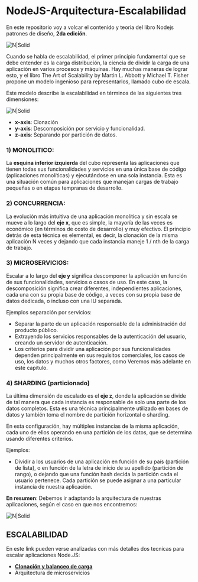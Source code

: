 # NodeJS-Arquitectura-Escalabilidad

En este repositorio voy a volcar el contenido y teoria del libro Nodejs patrones de diseño, **2da edición**.

![N|Solid](http://damiancipolat.com/webFiles/portada-libro-node-1.png)

Cuando se habla de escalabilidad, el primer principio fundamental que se debe entender es la carga distribución, la ciencia de dividir la carga de una aplicación en varios procesos y máquinas. Hay muchas maneras de lograr esto, y el libro The Art of Scalability by Martin
L. Abbott y Michael T. Fisher propone un modelo ingenioso para representarlos, llamado cubo de escala.

Este modelo describe la escalabilidad en términos de las siguientes tres dimensiones:

![N|Solid](http://damiancipolat.com/webFiles/arq-esq-node.png)

- **x-axis**: Clonación
- **y-axis**: Descomposición por servicio y funcionalidad.
- **z-axis**: Separando por partición de datos.

### 1) MONOLITICO:
La **esquina inferior izquierda** del cubo representa las aplicaciones que tienen todas sus funcionalidades y servicios en una única base de código (aplicaciones monolíticas) y ejecutándose en una sola instancia. Esta es una situación común para aplicaciones que manejan cargas de trabajo pequeñas o en etapas tempranas de desarrollo.

### 2) CONCURRENCIA:
La evolución más intuitiva de una aplicación monolítica y sin escala se mueve a lo largo del **eje x**, que es simple, la mayoría de las veces es económico (en términos de costo de desarrollo) y muy efectivo. El principio detrás de esta técnica es elemental, es decir, la clonación de la misma aplicación N veces y dejando que cada instancia maneje 1 / nth de la carga de trabajo.

### 3) MICROSERVICIOS:
Escalar a lo largo del **eje y** significa descomponer la aplicación en función de sus funcionalidades, servicios o casos de uso. En este caso, la descomposición significa crear diferentes, independientes aplicaciones, cada una con su propia base de código, a veces con su propia base de datos dedicada, o incluso con una IU separada.

Ejemplos separación por servicios:
- Separar la parte de un aplicación responsable de la administración del producto público.
- Extrayendo los servicios responsables de la autenticación del usuario, creando un servidor de autenticación.
- Los criterios para dividir una aplicación por sus funcionalidades dependen principalmente en sus requisitos comerciales, los casos de uso, los datos y muchos otros factores, como Veremos más adelante en este capítulo. 

### 4) SHARDING (particionado)
La última dimensión de escalado es el **eje z**, donde la aplicación se divide de tal manera que cada instancia es responsable de solo una parte de los datos completos. Esta es una técnica principalmente utilizado en bases de datos y también toma el nombre de partición horizontal o sharding. 

En esta configuración, hay múltiples instancias de la misma aplicación, cada uno de ellos operando en una partición de los datos, que se determina usando diferentes criterios.

Ejemplos:
- Dividir a los usuarios de una aplicación en función de su país (partición de lista), o en función de la letra de inicio de su
apellido (partición de rango), o dejando que una función hash decida la partición cada el usuario pertenece. Cada partición se puede asignar a una particular instancia de nuestra aplicación.

**En resumen**:
Debemos ir adaptando la arquitectura de nuestras aplicaciones, según el caso en que nos encontremos:

![N|Solid](http://damiancipolat.com/webFiles/arq-diagram.png)

## ESCALABILIDAD
En este link pueden verse analizadas con más detalles dos tecnicas para escalar aplicaciones Node.JS:

- **[Clonación y balanceo de carga]**
- Arquitectura de microservicios

[Clonación y balanceo de carga]:https://github.com/damiancipolat/NodeJS-Arquitectura-Escalabilidad/blob/master/load_balance.md
